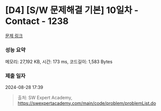 # [D4] [S/W 문제해결 기본] 10일차 - Contact - 1238 

[문제 링크](https://swexpertacademy.com/main/code/problem/problemDetail.do?contestProbId=AV15B1cKAKwCFAYD) 

### 성능 요약

메모리: 27,192 KB, 시간: 173 ms, 코드길이: 1,583 Bytes

### 제출 일자

2024-08-28 17:39



> 출처: SW Expert Academy, https://swexpertacademy.com/main/code/problem/problemList.do